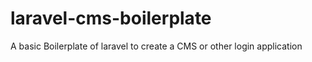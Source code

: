 # laravel-cms-boilerplate
A basic Boilerplate of laravel to create a CMS or other login application
